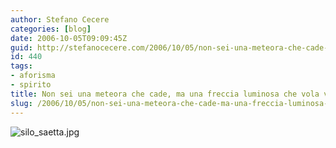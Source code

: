 ```yaml
---
author: Stefano Cecere
categories: [blog]
date: 2006-10-05T09:09:45Z
guid: http://stefanocecere.com/2006/10/05/non-sei-una-meteora-che-cade-ma-una-freccia-luminosa-che-vola-verso-i-cieli/
id: 440
tags:
- aforisma
- spirito
title: Non sei una meteora che cade, ma una freccia luminosa che vola verso i cieli.
slug: /2006/10/05/non-sei-una-meteora-che-cade-ma-una-freccia-luminosa-che-vola-verso-i-cieli/
---
```


<img id="image439" src="http://stefanocecere.com/wp-content/uploads/sites/3/2006/10/silo_saetta.jpg" alt="silo_saetta.jpg" />